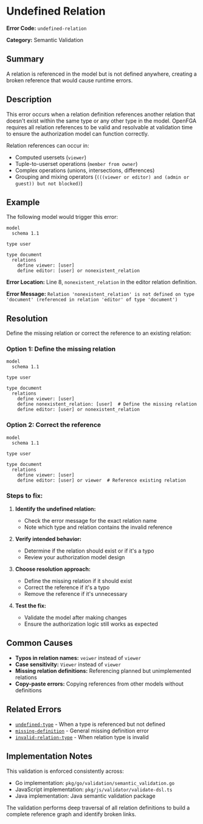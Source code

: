 # Undefined Relation

**Error Code:** `undefined-relation`

**Category:** Semantic Validation

## Summary

A relation is referenced in the model but is not defined anywhere, creating a broken reference that would cause runtime errors.

## Description

This error occurs when a relation definition references another relation that doesn't exist within the same type or any other type in the model. OpenFGA requires all relation references to be valid and resolvable at validation time to ensure the authorization model can function correctly.

Relation references can occur in:
- Computed usersets (`viewer`)
- Tuple-to-userset operations (`member from owner`)
- Complex operations (unions, intersections, differences)
- Grouping and mixing operators (`(((viewer or editor) and (admin or guest)) but not blocked)`)

## Example

The following model would trigger this error:

```
model
  schema 1.1

type user

type document
  relations
    define viewer: [user]
    define editor: [user] or nonexistent_relation
```

**Error Location:** Line 8, `nonexistent_relation` in the editor relation definition.

**Error Message:** `Relation 'nonexistent_relation' is not defined on type 'document' (referenced in relation 'editor' of type 'document')`

## Resolution

Define the missing relation or correct the reference to an existing relation:

### Option 1: Define the missing relation

```
model
  schema 1.1

type user

type document
  relations
    define viewer: [user]
    define nonexistent_relation: [user]  # Define the missing relation
    define editor: [user] or nonexistent_relation
```

### Option 2: Correct the reference

```
model
  schema 1.1

type user

type document
  relations
    define viewer: [user]
    define editor: [user] or viewer  # Reference existing relation
```

### Steps to fix:

1. **Identify the undefined relation:**
   - Check the error message for the exact relation name
   - Note which type and relation contains the invalid reference

2. **Verify intended behavior:**
   - Determine if the relation should exist or if it's a typo
   - Review your authorization model design

3. **Choose resolution approach:**
   - Define the missing relation if it should exist
   - Correct the reference if it's a typo
   - Remove the reference if it's unnecessary

4. **Test the fix:**
   - Validate the model after making changes
   - Ensure the authorization logic still works as expected

## Common Causes

- **Typos in relation names:** `veiwer` instead of `viewer`
- **Case sensitivity:** `Viewer` instead of `viewer`
- **Missing relation definitions:** Referencing planned but unimplemented relations
- **Copy-paste errors:** Copying references from other models without definitions

## Related Errors

- [`undefined-type`](./undefined-type.md) - When a type is referenced but not defined
- [`missing-definition`](./missing-definition.md) - General missing definition error
- [`invalid-relation-type`](./invalid-relation-type.md) - When relation type is invalid

## Implementation Notes

This validation is enforced consistently across:
- Go implementation: `pkg/go/validation/semantic_validation.go`
- JavaScript implementation: `pkg/js/validator/validate-dsl.ts`
- Java implementation: Java semantic validation package

The validation performs deep traversal of all relation definitions to build a complete reference graph and identify broken links.
